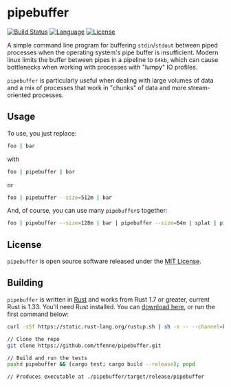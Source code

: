 # pipebuffer
[![Build Status](https://travis-ci.org/tfenne/pipebuffer.svg?branch=master)](https://travis-ci.org/tfenne/pipebuffer)
[![Language](http://img.shields.io/badge/language-rust-blue.svg)](http://www.rust-lang.org/)
[![License](https://img.shields.io/badge/license-MIT-A31F34.svg)](LICENSE)

A simple command line program for buffering `stdin`/`stdout` between piped processes when the operating system's pipe buffer is insufficient.  Modern linux limits the buffer between pipes in a pipeline to `64kb`, which can cause bottlenecks when working with processes with "lumpy" IO profiles.

`pipebuffer` is particularly useful when dealing with large volumes of data and a mix of processes that work in "chunks" of data and more stream-oriented processes.

## Usage

To use, you just replace:
```bash
foo | bar
```
with
```bash
foo | pipebuffer | bar
```
or 
```bash
foo | pipebuffer --size=512m | bar
```

And, of course, you can use many `pipebuffer`s together:
```bash
foo | pipebuffer --size=128m | bar | pipebuffer --size=64m | splat | pipebuffer --size=1g | whee
```

## License

`pipebuffer` is open source software released under the [MIT License](LICENSE).

## Building

`pipebuffer` is written in [Rust](https://www.rust-lang.org/) and works from Rust 1.7 or greater, current Rust is 1.33.  You'll need Rust installed.  You can [download here](https://www.rust-lang.org/downloads.html), or run the first command below:

```bash
curl -sSf https://static.rust-lang.org/rustup.sh | sh -s -- --channel=beta

// Clone the repo
git clone https://github.com/tfenne/pipebuffer.git

// Build and run the tests
pushd pipebuffer && (cargo test; cargo build --release); popd

// Produces executable at ./pipebuffer/target/release/pipebuffer
```
